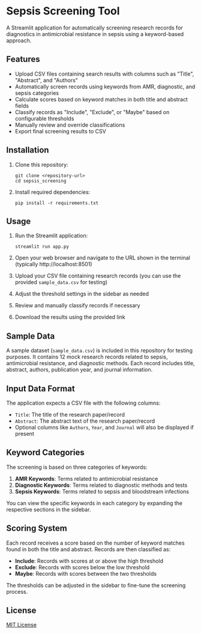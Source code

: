 # Sepsis Screening Tool

A Streamlit application for automatically screening research records for diagnostics in antimicrobial resistance in sepsis using a keyword-based approach.

## Features

- Upload CSV files containing search results with columns such as "Title", "Abstract", and "Authors"
- Automatically screen records using keywords from AMR, diagnostic, and sepsis categories
- Calculate scores based on keyword matches in both title and abstract fields
- Classify records as "Include", "Exclude", or "Maybe" based on configurable thresholds
- Manually review and override classifications
- Export final screening results to CSV

## Installation

1. Clone this repository:
   ```
   git clone <repository-url>
   cd sepsis_screening
   ```

2. Install required dependencies:
   ```
   pip install -r requirements.txt
   ```

## Usage

1. Run the Streamlit application:
   ```
   streamlit run app.py
   ```

2. Open your web browser and navigate to the URL shown in the terminal (typically http://localhost:8501)

3. Upload your CSV file containing research records (you can use the provided `sample_data.csv` for testing)

4. Adjust the threshold settings in the sidebar as needed

5. Review and manually classify records if necessary

6. Download the results using the provided link

## Sample Data

A sample dataset (`sample_data.csv`) is included in this repository for testing purposes. It contains 12 mock research records related to sepsis, antimicrobial resistance, and diagnostic methods. Each record includes title, abstract, authors, publication year, and journal information.

## Input Data Format

The application expects a CSV file with the following columns:
- `Title`: The title of the research paper/record
- `Abstract`: The abstract text of the research paper/record
- Optional columns like `Authors`, `Year`, and `Journal` will also be displayed if present

## Keyword Categories

The screening is based on three categories of keywords:

1. **AMR Keywords**: Terms related to antimicrobial resistance
2. **Diagnostic Keywords**: Terms related to diagnostic methods and tests
3. **Sepsis Keywords**: Terms related to sepsis and bloodstream infections

You can view the specific keywords in each category by expanding the respective sections in the sidebar.

## Scoring System

Each record receives a score based on the number of keyword matches found in both the title and abstract. Records are then classified as:

- **Include**: Records with scores at or above the high threshold
- **Exclude**: Records with scores below the low threshold
- **Maybe**: Records with scores between the two thresholds

The thresholds can be adjusted in the sidebar to fine-tune the screening process.

## License

[MIT License](LICENSE) 